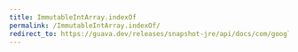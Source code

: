 ```yaml
---
title: ImmutableIntArray.indexOf
permalink: /ImmutableIntArray.indexOf/
redirect_to: https://guava.dev/releases/snapshot-jre/api/docs/com/google/common/primitives/ImmutableIntArray.html#indexOf-int-
---
```

